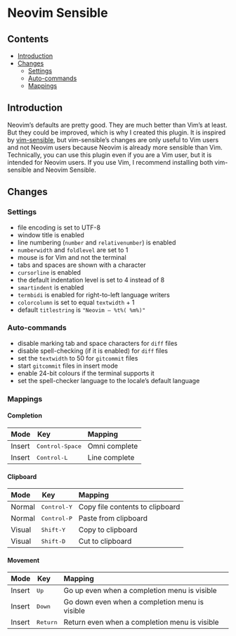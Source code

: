 Neovim Sensible
================

## Contents

-   [Introduction](#introduction)
-   [Changes](#changes)
    -   [Settings](#settings)
    -   [Auto-commands](#auto-commands)
    -   [Mappings](#mappings)

## Introduction

Neovim’s defaults are pretty good. They are much better than Vim’s at
least. But they could be improved, which is why I created this plugin.
It is inspired by [vim-sensible](https://github.com/tpope/vim-sensible),
but vim-sensible’s changes are only useful to Vim users and not Neovim
users because Neovim is already more sensible than Vim. Technically, you
can use this plugin even if you are a Vim user, but it is intended for
Neovim users. If you use Vim, I recommend installing both vim-sensible
and Neovim Sensible.

## Changes

### Settings

-   file encoding is set to UTF-8
-   window title is enabled
-   line numbering (`number` and `relativenumber`) is enabled
-   `numberwidth` and `foldlevel` are set to 1
-   mouse is for Vim and not the terminal
-   tabs and spaces are shown with a character
-   `cursorline` is enabled
-   the default indentation level is set to 4 instead of 8
-   `smartindent` is enabled
-   `termbidi` is enabled for right-to-left language writers
-   `colorcolumn` is set to equal `textwidth` + 1
-   default `titlestring` is `"Neovim – %t%( %m%)"`

### Auto-commands

-   disable marking tab and space characters for `diff` files
-   disable spell-checking (if it is enabled) for `diff` files
-   set the `textwidth` to 50 for `gitcommit` files
-   start `gitcommit` files in insert mode
-   enable 24-bit colours if the terminal supports it
-   set the spell-checker language to the locale’s default language

### Mappings

#### Completion

<table>
<thead>
<tr>
<th style="text-align:left;">
Mode
</th>
<th style="text-align:left;">
Key
</th>
<th style="text-align:left;">
Mapping
</th>
</tr>
</thead>
<tbody>
<tr>
<td style="text-align:left;">
Insert
</td>
<td style="text-align:left;font-family: monospace;">
Control-Space
</td>
<td style="text-align:left;">
Omni complete
</td>
</tr>
<tr>
<td style="text-align:left;">
Insert
</td>
<td style="text-align:left;font-family: monospace;">
Control-L
</td>
<td style="text-align:left;">
Line complete
</td>
</tr>
</tbody>
</table>

#### Clipboard

<table>
<thead>
<tr>
<th style="text-align:left;">
Mode
</th>
<th style="text-align:left;">
Key
</th>
<th style="text-align:left;">
Mapping
</th>
</tr>
</thead>
<tbody>
<tr>
<td style="text-align:left;">
Normal
</td>
<td style="text-align:left;font-family: monospace;">
Control-Y
</td>
<td style="text-align:left;">
Copy file contents to clipboard
</td>
</tr>
<tr>
<td style="text-align:left;">
Normal
</td>
<td style="text-align:left;font-family: monospace;">
Control-P
</td>
<td style="text-align:left;">
Paste from clipboard
</td>
</tr>
<tr>
<td style="text-align:left;">
Visual
</td>
<td style="text-align:left;font-family: monospace;">
Shift-Y
</td>
<td style="text-align:left;">
Copy to clipboard
</td>
</tr>
<tr>
<td style="text-align:left;">
Visual
</td>
<td style="text-align:left;font-family: monospace;">
Shift-D
</td>
<td style="text-align:left;">
Cut to clipboard
</td>
</tr>
</tbody>
</table>

#### Movement

<table>
<thead>
<tr>
<th style="text-align:left;">
Mode
</th>
<th style="text-align:left;">
Key
</th>
<th style="text-align:left;">
Mapping
</th>
</tr>
</thead>
<tbody>
<tr>
<td style="text-align:left;">
Insert
</td>
<td style="text-align:left;font-family: monospace;">
Up
</td>
<td style="text-align:left;">
Go up even when a completion menu is visible
</td>
</tr>
<tr>
<td style="text-align:left;">
Insert
</td>
<td style="text-align:left;font-family: monospace;">
Down
</td>
<td style="text-align:left;">
Go down even when a completion menu is visible
</td>
</tr>
<tr>
<td style="text-align:left;">
Insert
</td>
<td style="text-align:left;font-family: monospace;">
Return
</td>
<td style="text-align:left;">
Return even when a completion menu is visible
</td>
</tr>
</tbody>
</table>
